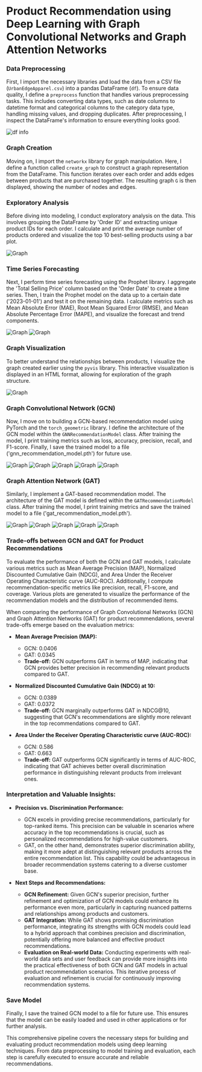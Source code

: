 # Product Recommendation using Deep Learning with Graph Convolutional Networks and Graph Attention Networks

### Data Preprocessing
First, I import the necessary libraries and load the data from a CSV file (`UrbanEdgeApparel.csv`) into a pandas DataFrame (`df`). To ensure data quality, I define a `preprocess` function that handles various preprocessing tasks. This includes converting data types, such as date columns to datetime format and categorical columns to the category data type, handling missing values, and dropping duplicates. After preprocessing, I inspect the DataFrame's information to ensure everything looks good.

![df info](images/info.png)

### Graph Creation
Moving on, I import the `networkx` library for graph manipulation. Here, I define a function called `create_graph` to construct a graph representation from the DataFrame. This function iterates over each order and adds edges between products that are purchased together. The resulting graph `G` is then displayed, showing the number of nodes and edges.

### Exploratory Analysis
Before diving into modeling, I conduct exploratory analysis on the data. This involves grouping the DataFrame by 'Order ID' and extracting unique product IDs for each order. I calculate and print the average number of products ordered and visualize the top 10 best-selling products using a bar plot.

![Graph](images/top10.png)

### Time Series Forecasting
Next, I perform time series forecasting using the Prophet library. I aggregate the 'Total Selling Price' column based on the 'Order Date' to create a time series. Then, I train the Prophet model on the data up to a certain date ('2023-01-01') and test it on the remaining data. I calculate metrics such as Mean Absolute Error (MAE), Root Mean Squared Error (RMSE), and Mean Absolute Percentage Error (MAPE), and visualize the forecast and trend components.

![Graph](images/ML.png) ![Graph](images/ml2.png)

### Graph Visualization
To better understand the relationships between products, I visualize the graph created earlier using the `pyvis` library. This interactive visualization is displayed in an HTML format, allowing for exploration of the graph structure.

![Graph](images/graph.png)


### Graph Convolutional Network (GCN)
Now, I move on to building a GCN-based recommendation model using PyTorch and the `torch_geometric` library. I define the architecture of the GCN model within the `GNNRecommendationModel` class. After training the model, I print training metrics such as loss, accuracy, precision, recall, and F1-score. Finally, I save the trained model to a file ('gnn_recommendation_model.pth') for future use.

![Graph](images/gcn1.png) ![Graph](images/gcn2.png) ![Graph](images/gcn3.png) ![Graph](images/gcn4.png) ![Graph](images/gcn5.png)

### Graph Attention Network (GAT)
Similarly, I implement a GAT-based recommendation model. The architecture of the GAT model is defined within the `GATRecommendationModel` class. After training the model, I print training metrics and save the trained model to a file ('gat_recommendation_model.pth').

![Graph](images/gat1.png) ![Graph](images/gat2.png) ![Graph](images/gat3.png) ![Graph](images/gat4.png) ![Graph](images/gat5.png)

### Trade-offs between GCN and GAT for Product Recommendations

To evaluate the performance of both the GCN and GAT models, I calculate various metrics such as Mean Average Precision (MAP), Normalized Discounted Cumulative Gain (NDCG), and Area Under the Receiver Operating Characteristic curve (AUC-ROC). Additionally, I compute recommendation-specific metrics like precision, recall, F1-score, and coverage. Various plots are generated to visualize the performance of the recommendation models and the distribution of recommended items.

When comparing the performance of Graph Convolutional Networks (GCN) and Graph Attention Networks (GAT) for product recommendations, several trade-offs emerge based on the evaluation metrics:

- **Mean Average Precision (MAP):**
  - GCN: 0.0406
  - GAT: 0.0345
  - **Trade-off:** GCN outperforms GAT in terms of MAP, indicating that GCN provides better precision in recommending relevant products compared to GAT.

- **Normalized Discounted Cumulative Gain (NDCG) at 10:**
  - GCN: 0.0389
  - GAT: 0.0372
  - **Trade-off:** GCN marginally outperforms GAT in NDCG@10, suggesting that GCN's recommendations are slightly more relevant in the top recommendations compared to GAT.

- **Area Under the Receiver Operating Characteristic curve (AUC-ROC):**
  - GCN: 0.586
  - GAT: 0.663
  - **Trade-off:** GAT outperforms GCN significantly in terms of AUC-ROC, indicating that GAT achieves better overall discrimination performance in distinguishing relevant products from irrelevant ones.

### Interpretation and Valuable Insights:

- **Precision vs. Discrimination Performance:**
  - GCN excels in providing precise recommendations, particularly for top-ranked items. This precision can be valuable in scenarios where accuracy in the top recommendations is crucial, such as personalized recommendations for high-value customers.
  - GAT, on the other hand, demonstrates superior discrimination ability, making it more adept at distinguishing relevant products across the entire recommendation list. This capability could be advantageous in broader recommendation systems catering to a diverse customer base.

- **Next Steps and Recommendations:**
  - **GCN Refinement:** Given GCN's superior precision, further refinement and optimization of GCN models could enhance its performance even more, particularly in capturing nuanced patterns and relationships among products and customers.
  - **GAT Integration:** While GAT shows promising discrimination performance, integrating its strengths with GCN models could lead to a hybrid approach that combines precision and discrimination, potentially offering more balanced and effective product recommendations.
  - **Evaluation on Real-world Data:** Conducting experiments with real-world data sets and user feedback can provide more insights into the practical effectiveness of both GCN and GAT models in actual product recommendation scenarios. This iterative process of evaluation and refinement is crucial for continuously improving recommendation systems.

### Save Model
Finally, I save the trained GCN model to a file for future use. This ensures that the model can be easily loaded and used in other applications or for further analysis.

This comprehensive pipeline covers the necessary steps for building and evaluating product recommendation models using deep learning techniques. From data preprocessing to model training and evaluation, each step is carefully executed to ensure accurate and reliable recommendations.
